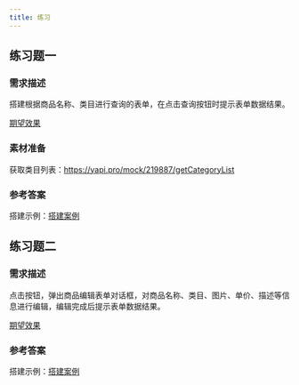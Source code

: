 ```yaml
---
title: 练习
---
```


## 练习题一

### 需求描述

搭建根据商品名称、类目进行查询的表单，在点击查询按钮时提示表单数据结果。

[期望效果](https://my.mybricks.world/mfs/app/pcpage/prod/512225671942213.html)

### 素材准备

获取类目列表：https://yapi.pro/mock/219887/getCategoryList

### 参考答案

搭建示例：[搭建案例](https://my.mybricks.world/mybricks-app-pcspa/index.html?id=512225671942213)


## 练习题二

### 需求描述

点击按钮，弹出商品编辑表单对话框，对商品名称、类目、图片、单价、描述等信息进行编辑，编辑完成后提示表单数据结果。

[期望效果](https://my.mybricks.world/mfs/app/pcpage/prod/512288246308933.html)

### 参考答案

搭建示例：[搭建案例](https://my.mybricks.world/mybricks-app-pcspa/index.html?id=512288246308933)

